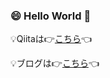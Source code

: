 ### 😄 Hello World 👋

💡Qiitaは👉[こちら](https://qiita.com/akrha)👈

💡ブログは👉[こちら](https://akrha.hatenablog.com/)👈

<!--
**akrha/akrha** is a ✨ _special_ ✨ repository because its `README.md` (this file) appears on your GitHub profile.

Here are some ideas to get you started:

- 🔭 I’m currently working on ...
- 🌱 I’m currently learning ...
- 👯 I’m looking to collaborate on ...
- 🤔 I’m looking for help with ...
- 💬 Ask me about ...
- 📫 How to reach me: ...
- 😄 Pronouns: ...
- ⚡ Fun fact: ...
-->
